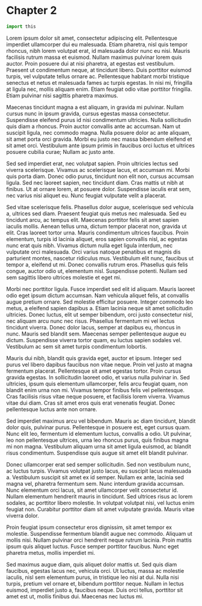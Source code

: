 # Chapter 2

```py
import this
```

Lorem ipsum dolor sit amet, consectetur adipiscing elit. Pellentesque imperdiet ullamcorper dui eu malesuada. Etiam pharetra, nisl quis tempor rhoncus, nibh lorem volutpat erat, id malesuada dolor nunc eu nisi. Mauris facilisis rutrum massa et euismod. Nullam maximus pulvinar lorem quis auctor. Proin posuere dui at nisi pharetra, at egestas est vestibulum. Praesent ut condimentum neque, at tincidunt libero. Duis porttitor euismod turpis, vel vulputate tellus ornare ac. Pellentesque habitant morbi tristique senectus et netus et malesuada fames ac turpis egestas. In nisi mi, fringilla at ligula nec, mollis aliquam enim. Etiam feugiat odio vitae porttitor fringilla. Etiam pulvinar nisi sagittis pharetra maximus.

Maecenas tincidunt magna a est aliquam, in gravida mi pulvinar. Nullam cursus nunc in ipsum gravida, cursus egestas massa consectetur. Suspendisse eleifend purus id nisi condimentum ultricies. Nulla sollicitudin quis diam a rhoncus. Proin auctor convallis ante ac accumsan. Nam ut suscipit ligula, nec commodo magna. Nulla posuere dolor ac ante aliquam, sit amet porta orci gravida. Morbi eu justo nec massa bibendum eleifend et sit amet orci. Vestibulum ante ipsum primis in faucibus orci luctus et ultrices posuere cubilia curae; Nullam ac justo ante.

Sed sed imperdiet erat, nec volutpat sapien. Proin ultricies lectus sed viverra scelerisque. Vivamus ac scelerisque lacus, et accumsan mi. Morbi quis porta diam. Donec odio purus, tincidunt non elit non, cursus accumsan ligula. Sed nec laoreet sapien, nec tincidunt diam. Cras mattis ut nibh at finibus. Ut at ornare lorem, at posuere dolor. Suspendisse iaculis erat sem, nec varius nisi aliquet eu. Nunc feugiat vulputate velit a placerat.

Sed vitae scelerisque felis. Phasellus dolor augue, scelerisque sed vehicula a, ultrices sed diam. Praesent feugiat quis metus nec malesuada. Sed eu tincidunt arcu, ac tempus elit. Maecenas porttitor felis sit amet sapien iaculis mollis. Aenean tellus urna, dictum tempor placerat non, gravida ut elit. Cras laoreet tortor urna. Mauris condimentum ultrices faucibus. Proin elementum, turpis id lacinia aliquet, eros sapien convallis nisl, ac egestas nunc erat quis nibh. Vivamus dictum nulla eget ligula interdum, nec vulputate orci malesuada. Orci varius natoque penatibus et magnis dis parturient montes, nascetur ridiculus mus. Vestibulum elit nunc, faucibus ut tempor a, eleifend ut mi. Donec convallis rutrum eros. Phasellus quis felis congue, auctor odio ut, elementum nisl. Suspendisse potenti. Nullam sed sem sagittis libero ultrices molestie et eget mi.

Morbi nec porttitor ligula. Fusce imperdiet sed elit id aliquam. Mauris laoreet odio eget ipsum dictum accumsan. Nam vehicula aliquet felis, at convallis augue pretium ornare. Sed molestie efficitur posuere. Integer commodo leo metus, a eleifend sapien dapibus a. Etiam lacinia neque sit amet sollicitudin ultricies. Donec luctus, elit ut semper bibendum, orci justo consectetur nisl, nec aliquam arcu nunc nec risus. Phasellus fermentum mi vel lectus tincidunt viverra. Donec dolor lacus, semper at dapibus eu, rhoncus in nunc. Mauris sed blandit sem. Maecenas semper pellentesque augue eu dictum. Suspendisse viverra tortor quam, eu luctus sapien sodales vel. Vestibulum ac sem sit amet turpis condimentum lobortis.

Mauris dui nibh, blandit quis gravida eget, auctor et ipsum. Integer sed purus vel libero dapibus faucibus non vitae neque. Proin vel justo at magna fermentum placerat. Pellentesque sit amet egestas tortor. Proin cursus gravida egestas. In sollicitudin laoreet odio, et varius nulla pulvinar in. Sed ultricies, ipsum quis elementum ullamcorper, felis arcu feugiat quam, non blandit enim urna non mi. Vivamus tempor finibus felis vel pellentesque. Cras facilisis risus vitae neque posuere, et facilisis lorem viverra. Vivamus vitae dui diam. Cras sit amet eros quis erat venenatis feugiat. Donec pellentesque luctus ante non ornare.

Sed imperdiet maximus arcu vel bibendum. Mauris ac diam tincidunt, blandit dolor quis, pulvinar purus. Pellentesque in posuere est, eget cursus quam. Nunc elit leo, fermentum id elementum luctus, convallis a odio. Ut pulvinar, leo non pellentesque ultrices, urna leo rhoncus purus, quis finibus magna mi non magna. Vestibulum aliquam urna sit amet ligula euismod, ac blandit risus condimentum. Suspendisse quis augue sit amet elit blandit pulvinar.

Donec ullamcorper erat sed semper sollicitudin. Sed non vestibulum nunc, ac luctus turpis. Vivamus volutpat justo lacus, eu suscipit lacus malesuada a. Vestibulum suscipit sit amet ex id semper. Nullam ex ante, lacinia sed magna vel, pharetra fermentum sem. Nunc interdum gravida accumsan. Nunc elementum orci lacus, sit amet ullamcorper velit consectetur id. Nullam elementum hendrerit mauris in tincidunt. Sed ultrices risus ac lorem sodales, ac porttitor libero molestie. In volutpat volutpat nisi, vel luctus enim feugiat non. Curabitur porttitor diam sit amet vulputate gravida. Mauris vitae viverra dolor.

Proin feugiat ipsum consectetur eros dignissim, sit amet tempor ex molestie. Suspendisse fermentum blandit augue nec commodo. Aliquam ut mollis nisi. Nullam pulvinar orci hendrerit neque rutrum lacinia. Proin mattis ipsum quis aliquet luctus. Fusce semper porttitor faucibus. Nunc eget pharetra metus, mollis imperdiet mi.

Sed maximus augue diam, quis aliquet dolor mattis ut. Sed quis diam faucibus, egestas lacus nec, vehicula orci. Ut luctus, massa ac molestie iaculis, nisl sem elementum purus, in tristique leo nisi at dui. Nulla nisi turpis, pretium vel ornare et, bibendum porttitor neque. Nullam in lectus euismod, imperdiet justo a, faucibus neque. Duis orci tellus, porttitor sit amet est ut, mollis finibus dui. Maecenas nec luctus mi.
